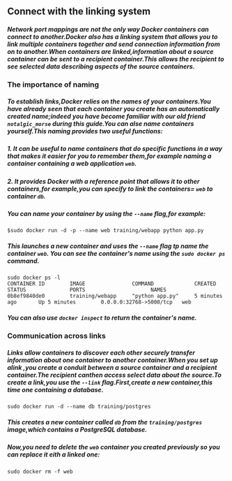 ## Connect with the linking system
##### Network port mappings are not the only way Docker containers can connect to another.Docker also has a linking system that allows you to link multiple containers together and send connection information from on to another.When containers are linked,information about a source container can be sent to a recipient container.This allows the recipient to see selected data describing aspects of the source containers.

### The importance of naming
##### To establish links,Docker relies on the names of your containers.You have already seen that each container you create has an automatically created name;indeed you have become familiar with our old friend `notalgic_morse` during this guide.You can alse name containers yourself.This naming provides two useful functions:
##### 1. It can be useful to name containers that do specific functions in a way that makes it easier for you to remember them,for example naming a container containing a web application `web`.
##### 2. It provides Docker with a reference point that allows it to other containers,for example,you can specify to link the containers= `web` to container `db`.
##### You can name your container by using the `--name` flag,for example:
	$sudo docker run -d -p --name web training/webapp python app.py
##### This launches a new container and uses the `--name` flag tp name the container `web`. You can see the container's name using the `sudo docker ps ` command.
	sudo docker ps -l
	CONTAINER ID        IMAGE               COMMAND             CREATED             STATUS              PORTS                     NAMES
	0b8ef9840de0        training/webapp     "python app.py"     5 minutes ago       Up 5 minutes        0.0.0.0:32768->5000/tcp   web
##### You can also use `docker inspect` to return the container's name.

### Communication across links
##### Links allow containers to discover each other securely transfer information about one container to another container.When you set up alink ,you create a conduit between a source container and a recipient container.The recipient canthen access select data about the source.To create a link,you use the `--link` flag.First,create a new container,this time one containing a database.
	sudo docker run -d --name db training/postgres
##### This creates a new container called `db` from the `training/postgres` image,which contains a PostgreSQL database.
##### Now,you need to delete the `web` container you created previously so you can replace it eith a linked one:
	sudo docker rm -f web
